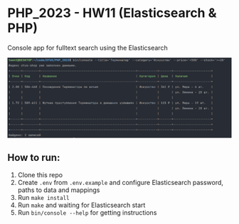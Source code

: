 # PHP_2023 - HW11 (Elasticsearch & PHP)
Console app for fulltext search using the Elasticsearch

![elasticsearch_console_app.png](public%2Felasticsearch_console_app.png)

## How to run:
1. Clone this repo
2. Create `.env` from `.env.example` and configure Elasticsearch password, paths to data and mappings
3. Run `make install`
4. Run `make` and waiting for Elasticsearch start
5. Run `bin/console --help` for getting instructions
